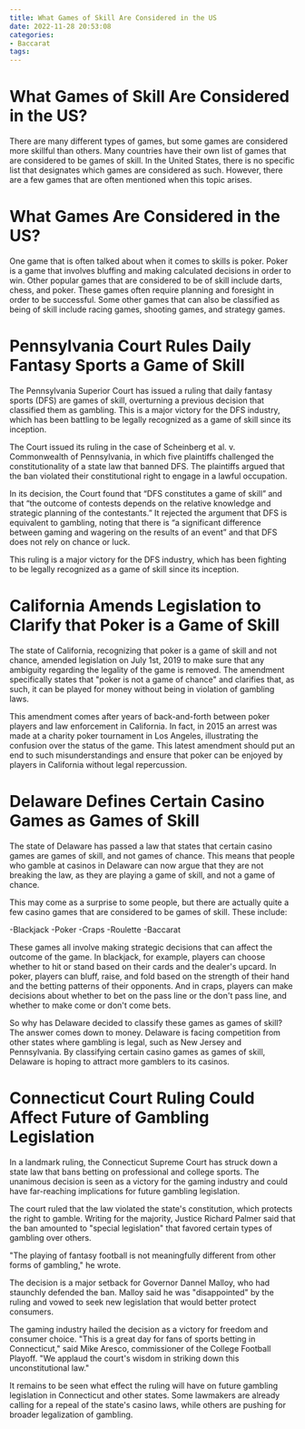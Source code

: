 ```yaml
---
title: What Games of Skill Are Considered in the US
date: 2022-11-28 20:53:08
categories:
- Baccarat
tags:
---
```



#  What Games of Skill Are Considered in the US?

There are many different types of games, but some games are considered more skillful than others. Many countries have their own list of games that are considered to be games of skill. In the United States, there is no specific list that designates which games are considered as such. However, there are a few games that are often mentioned when this topic arises.

# What Games Are Considered in the US?

One game that is often talked about when it comes to skills is poker. Poker is a game that involves bluffing and making calculated decisions in order to win. Other popular games that are considered to be of skill include darts, chess, and poker. These games often require planning and foresight in order to be successful. Some other games that can also be classified as being of skill include racing games, shooting games, and strategy games.

#  Pennsylvania Court Rules Daily Fantasy Sports a Game of Skill

The Pennsylvania Superior Court has issued a ruling that daily fantasy sports (DFS) are games of skill, overturning a previous decision that classified them as gambling. This is a major victory for the DFS industry, which has been battling to be legally recognized as a game of skill since its inception.

The Court issued its ruling in the case of Scheinberg et al. v. Commonwealth of Pennsylvania, in which five plaintiffs challenged the constitutionality of a state law that banned DFS. The plaintiffs argued that the ban violated their constitutional right to engage in a lawful occupation.

In its decision, the Court found that “DFS constitutes a game of skill” and that “the outcome of contests depends on the relative knowledge and strategic planning of the contestants.” It rejected the argument that DFS is equivalent to gambling, noting that there is “a significant difference between gaming and wagering on the results of an event” and that DFS does not rely on chance or luck.

This ruling is a major victory for the DFS industry, which has been fighting to be legally recognized as a game of skill since its inception.

#  California Amends Legislation to Clarify that Poker is a Game of Skill

The state of California, recognizing that poker is a game of skill and not chance, amended legislation on July 1st, 2019 to make sure that any ambiguity regarding the legality of the game is removed. The amendment specifically states that "poker is not a game of chance" and clarifies that, as such, it can be played for money without being in violation of gambling laws.

This amendment comes after years of back-and-forth between poker players and law enforcement in California. In fact, in 2015 an arrest was made at a charity poker tournament in Los Angeles, illustrating the confusion over the status of the game. This latest amendment should put an end to such misunderstandings and ensure that poker can be enjoyed by players in California without legal repercussion.

#  Delaware Defines Certain Casino Games as Games of Skill

The state of Delaware has passed a law that states that certain casino games are games of skill, and not games of chance. This means that people who gamble at casinos in Delaware can now argue that they are not breaking the law, as they are playing a game of skill, and not a game of chance.

This may come as a surprise to some people, but there are actually quite a few casino games that are considered to be games of skill. These include:

-Blackjack
-Poker
-Craps
-Roulette
-Baccarat

These games all involve making strategic decisions that can affect the outcome of the game. In blackjack, for example, players can choose whether to hit or stand based on their cards and the dealer's upcard. In poker, players can bluff, raise, and fold based on the strength of their hand and the betting patterns of their opponents. And in craps, players can make decisions about whether to bet on the pass line or the don't pass line, and whether to make come or don't come bets.

So why has Delaware decided to classify these games as games of skill? The answer comes down to money. Delaware is facing competition from other states where gambling is legal, such as New Jersey and Pennsylvania. By classifying certain casino games as games of skill, Delaware is hoping to attract more gamblers to its casinos.

#  Connecticut Court Ruling Could Affect Future of Gambling Legislation

In a landmark ruling, the Connecticut Supreme Court has struck down a state law that bans betting on professional and college sports. The unanimous decision is seen as a victory for the gaming industry and could have far-reaching implications for future gambling legislation.

The court ruled that the law violated the state's constitution, which protects the right to gamble. Writing for the majority, Justice Richard Palmer said that the ban amounted to "special legislation" that favored certain types of gambling over others.

"The playing of fantasy football is not meaningfully different from other forms of gambling," he wrote.

The decision is a major setback for Governor Dannel Malloy, who had staunchly defended the ban. Malloy said he was "disappointed" by the ruling and vowed to seek new legislation that would better protect consumers.

The gaming industry hailed the decision as a victory for freedom and consumer choice. "This is a great day for fans of sports betting in Connecticut," said Mike Aresco, commissioner of the College Football Playoff. "We applaud the court's wisdom in striking down this unconstitutional law."

It remains to be seen what effect the ruling will have on future gambling legislation in Connecticut and other states. Some lawmakers are already calling for a repeal of the state's casino laws, while others are pushing for broader legalization of gambling.